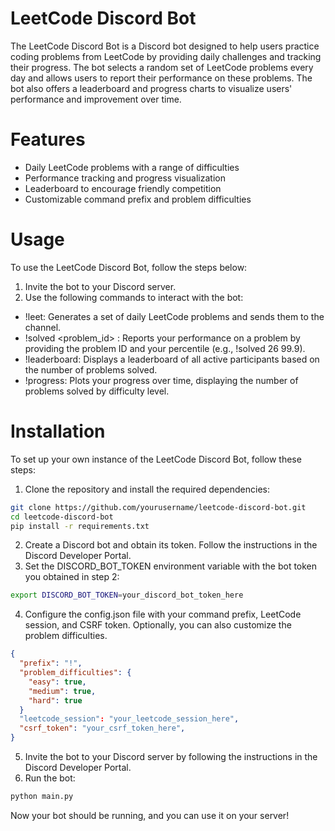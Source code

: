 # LeetCode Discord Bot
The LeetCode Discord Bot is a Discord bot designed to help users practice coding problems from LeetCode by providing daily challenges and tracking their progress. The bot selects a random set of LeetCode problems every day and allows users to report their performance on these problems. The bot also offers a leaderboard and progress charts to visualize users' performance and improvement over time.

# Features
- Daily LeetCode problems with a range of difficulties
- Performance tracking and progress visualization
- Leaderboard to encourage friendly competition
- Customizable command prefix and problem difficulties

# Usage
To use the LeetCode Discord Bot, follow the steps below:

1. Invite the bot to your Discord server.
2. Use the following commands to interact with the bot:
- !leet: Generates a set of daily LeetCode problems and sends them to the channel.
- !solved <problem_id> <percentile>: Reports your performance on a problem by providing the problem ID and your percentile (e.g., !solved 26 99.9).
- !leaderboard: Displays a leaderboard of all active participants based on the number of problems solved.
- !progress: Plots your progress over time, displaying the number of problems solved by difficulty level.

# Installation
To set up your own instance of the LeetCode Discord Bot, follow these steps:

1. Clone the repository and install the required dependencies:
```bash
git clone https://github.com/yourusername/leetcode-discord-bot.git
cd leetcode-discord-bot
pip install -r requirements.txt
```
2. Create a Discord bot and obtain its token. Follow the instructions in the Discord Developer Portal.
3. Set the DISCORD_BOT_TOKEN environment variable with the bot token you obtained in step 2:
```bash
export DISCORD_BOT_TOKEN=your_discord_bot_token_here
```
4. Configure the config.json file with your command prefix, LeetCode session, and CSRF token. Optionally, you can also customize the problem difficulties.

```json
{
  "prefix": "!",
  "problem_difficulties": {
    "easy": true,
    "medium": true,
    "hard": true
  }
  "leetcode_session": "your_leetcode_session_here",
  "csrf_token": "your_csrf_token_here",
}
```
5. Invite the bot to your Discord server by following the instructions in the Discord Developer Portal.
6. Run the bot:
```bash
python main.py
```

Now your bot should be running, and you can use it on your server!